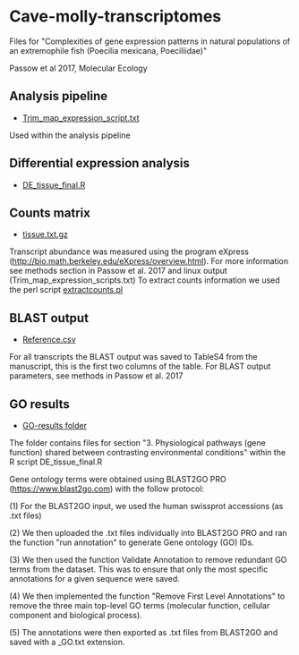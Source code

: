 # Cave-molly-transcriptomes
Files for "Complexities of gene expression patterns in natural populations of an extremophile fish (Poecilia mexicana, Poeciliidae)"

Passow et al 2017, Molecular Ecology

## Analysis pipeline
 - [Trim_map_expression_script.txt](https://github.com/jokelley/Cave-molly-transcriptomes/blob/master/Trim_map_expression_script.txt)

Used within the analysis pipeline


## Differential expression analysis 

 - [DE_tissue_final.R](https://github.com/jokelley/Cave-molly-transcriptomes/blob/master/DE_tissue_final.R)

## Counts matrix 
 - [tissue.txt.gz](https://github.com/jokelley/Cave-molly-transcriptomes/blob/master/tissue.txt.gz)

Transcript abundance was measured using the program eXpress (http://bio.math.berkeley.edu/eXpress/overview.html). 
For more information see methods section in Passow et al. 2017 and linux output (Trim_map_expression_scripts.txt)
To extract counts information we used the perl script [extractcounts.pl](https://github.com/jokelley/Cave-molly-transcriptomes/blob/master/extractcounts.pl)

## BLAST output 
 - [Reference.csv](https://github.com/jokelley/Cave-molly-transcriptomes/blob/master/Reference.csv)

For all transcripts the BLAST output was saved to TableS4 from the manuscript, this is the first two columns of the table. For BLAST output parameters, see methods in Passow et al. 2017 


## GO results 
 - [GO-results folder](https://github.com/jokelley/Cave-molly-transcriptomes/tree/master/GO-results)

The folder contains files for section "3. Physiological pathways (gene function) shared between contrasting environmental conditions" within the R script DE_tissue_final.R
 
Gene ontology terms were obtained using BLAST2GO PRO (https://www.blast2go.com) with the follow protocol: 

(1) For the BLAST2GO input, we used the human swissprot accessions (as .txt files)

(2) We then uploaded the .txt files individually into BLAST2GO PRO and ran the function "run annotation" to generate Gene ontology (GO) IDs.

(3) We then used the function Validate Annotation to remove redundant GO terms from the dataset. This was to ensure that only the most specific annotations for a given sequence were saved. 

(4) We then implemented the function "Remove First Level Annotations" to remove the three main top-level GO terms (molecular function, cellular component and biological process). 

(5) The annotations were then exported as .txt files from BLAST2GO and saved with a _GO.txt extension. 
